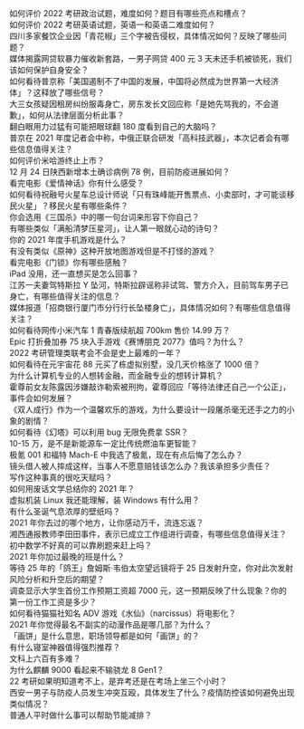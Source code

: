 如何评价 2022 考研政治试题，难度如何？题目有哪些亮点和槽点？  
如何评价 2022 考研英语试题，英语一和英语二难度如何？  
四川多家餐饮企业因「青花椒」三个字被告侵权，具体情况如何？反映了哪些问题？  
媒体揭露网贷软暴力催收新套路，一男子网贷 400 元 3 天未还手机被锁死，我们该如何保护自身安全？  
如何看待普京称「美国遏制不了中国的发展，中国将必然成为世界第一大经济体」？这释放了哪些信号？  
大三女孩疑因租房纠纷服毒身亡，房东发长文回应称「是她先骂我的，不会道歉」，如何从法律层面分析此事？  
翻白眼用力过猛有可能把眼球翻 180 度看到自己的大脑吗？  
普京在 2021 年度记者会中称，中俄正联合研发「高科技武器」，本次记者会有哪些信息值得关注？  
如何评价米哈游终止上市？  
12 月 24 日陕西新增本土确诊病例 78 例，目前防疫进展如何？  
看完电影《爱情神话》你有什么感受？  
如何看待祝融号火星车总设计师说「只有珠峰能开售票点、小卖部时，才可能谈移民火星」？移民火星有哪些条件？  
你会选用《三国杀》中的哪一句台词来形容下你自己？  
有哪些类似「满船清梦压星河」，让人第一眼就心动的诗句？  
你的 2021 年度手机游戏是什么？  
有没有类似《原神》这种开放地图游戏但是不打怪的游戏？  
看完电影《门锁》你有哪些感触？  
iPad 没用，还一直想买是怎么回事？  
江苏一夫妻驾特斯拉 Y 坠河，特斯拉辟谣称非试驾、警方介入，目前驾车男子已身亡，有哪些值得关注的信息？  
媒体报道「招商银行厦门市分行行长坠楼身亡」，具体情况如何？有哪些信息值得关注？  
如何看待网传小米汽车 1 青春版续航超 700km 售价 14.99 万？  
Epic 打折叠加券 75 块入手游戏《赛博朋克 2077》值吗？为什么？  
2022 考研管理类联考会不会是史上最难的一年？  
如何看待在元宇宙花 88 元买了栋虚拟别墅，没几天价格涨了 1000 倍？  
为什么计算机专业的人想转金融，而金融专业的想转计算机？  
霍尊前女友陈露因涉嫌敲诈勒索被刑拘，霍尊回应「等待法律还自己一个公正」，事件会如何发展？  
《双人成行》作为一个温馨欢乐的游戏，为什么要设计一段屠杀毫无还手之力的小象的剧情？  
如何看待《幻塔》可以利用 bug 无限免费拿 SSR？  
10-15 万，是不是新能源车一定比传统燃油车更智能？  
极氪 001 和福特 Mach-E 中我选了极氪，现在有点后悔了怎么办？  
镜头借人被人摔成这样，当事人不愿意赔钱该怎么办？我该承担多少责任？  
写作这种事真的很吃天赋吗？  
如何用废话文学总结你的 2021 年？  
虚拟机装 Linux 我还能理解，装 Windows 有什么用？  
有什么圣诞气息浓厚的壁纸吗？  
2021 年你去过的哪个地方，让你感动万千，流连忘返？  
湘西通报教师李田田事件，表示已成立工作组进行调查，有哪些信息值得关注？  
初中数学不好真的可以靠刷题来赶上吗？  
2021 年你加过最晚的班是什么？  
等待 25 年的「鸽王」詹姆斯·韦伯太空望远镜将于 25 日发射升空，你对此次发射风险分析和升空后的期望？  
调查显示大学生首份工作预期工资超 7000 元，这一预期反映了什么现象？你的第一份工作工资是多少？  
如何看待猫猫社知名 ADV 游戏《水仙》（narcissus）将电影化？  
2021 年你觉得最名不副实的动漫作品是哪几部？为什么？  
「画饼」是什么意思，职场领导都是如何「画饼」的？  
有什么寝室神器值得强烈推荐？  
文科上六百有多难？  
为什么麒麟 9000 看起来不输骁龙 8 Gen1？  
22 考研如果明知道考不上，是弃考还是在考场上坐三个小时？  
西安一男子与防疫人员发生冲突互殴，具体发生了什么？疫情防控该如何避免出现类似情况？  
普通人平时做什么事可以帮助节能减排？  
